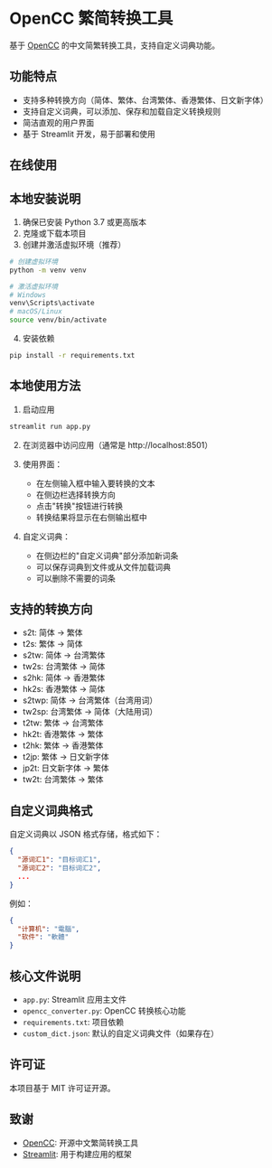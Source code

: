 # OpenCC 繁简转换工具

基于 [OpenCC](https://github.com/BYVoid/OpenCC) 的中文简繁转换工具，支持自定义词典功能。

## 功能特点

- 支持多种转换方向（简体、繁体、台湾繁体、香港繁体、日文新字体）
- 支持自定义词典，可以添加、保存和加载自定义转换规则
- 简洁直观的用户界面
- 基于 Streamlit 开发，易于部署和使用

## 在线使用


## 本地安装说明

1. 确保已安装 Python 3.7 或更高版本
2. 克隆或下载本项目
3. 创建并激活虚拟环境（推荐）

```bash
# 创建虚拟环境
python -m venv venv

# 激活虚拟环境
# Windows
venv\Scripts\activate
# macOS/Linux
source venv/bin/activate
```

4. 安装依赖

```bash
pip install -r requirements.txt
```

## 本地使用方法

1. 启动应用

```bash
streamlit run app.py
```

2. 在浏览器中访问应用（通常是 http://localhost:8501）

3. 使用界面：
   - 在左侧输入框中输入要转换的文本
   - 在侧边栏选择转换方向
   - 点击"转换"按钮进行转换
   - 转换结果将显示在右侧输出框中

4. 自定义词典：
   - 在侧边栏的"自定义词典"部分添加新词条
   - 可以保存词典到文件或从文件加载词典
   - 可以删除不需要的词条

## 支持的转换方向

- s2t: 简体 → 繁体
- t2s: 繁体 → 简体
- s2tw: 简体 → 台湾繁体
- tw2s: 台湾繁体 → 简体
- s2hk: 简体 → 香港繁体
- hk2s: 香港繁体 → 简体
- s2twp: 简体 → 台湾繁体（台湾用词）
- tw2sp: 台湾繁体 → 简体（大陆用词）
- t2tw: 繁体 → 台湾繁体
- hk2t: 香港繁体 → 繁体
- t2hk: 繁体 → 香港繁体
- t2jp: 繁体 → 日文新字体
- jp2t: 日文新字体 → 繁体
- tw2t: 台湾繁体 → 繁体

## 自定义词典格式

自定义词典以 JSON 格式存储，格式如下：

```json
{
  "源词汇1": "目标词汇1",
  "源词汇2": "目标词汇2",
  ...
}
```

例如：

```json
{
  "计算机": "電腦",
  "软件": "軟體"
}
```

## 核心文件说明

- `app.py`: Streamlit 应用主文件
- `opencc_converter.py`: OpenCC 转换核心功能
- `requirements.txt`: 项目依赖
- `custom_dict.json`: 默认的自定义词典文件（如果存在）

## 许可证

本项目基于 MIT 许可证开源。

## 致谢

- [OpenCC](https://github.com/BYVoid/OpenCC): 开源中文繁简转换工具
- [Streamlit](https://streamlit.io/): 用于构建应用的框架
